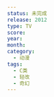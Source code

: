 ```yaml
---
status: 未完成
release: 2012
type: TV
score:
year:
month:
category:
  - 动漫
tags:
  - C类
  - 轻改
  - 奇幻
---
```

